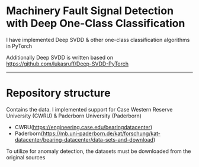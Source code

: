 # **Machinery Fault Signal Detection with Deep One-Class Classification**

I have implemented Deep SVDD & other one-class classification algorithms in PyTorch

Additionally Deep SVDD is written based on https://github.com/lukasruff/Deep-SVDD-PyTorch

----------------

# **Repository structure**

Contains the data. I implemented support for Case Western Reserve University (CWRU) & Paderborn University (Paderborn)

- CWRU(https://engineering.case.edu/bearingdatacenter)
- Paderborn(https://mb.uni-paderborn.de/kat/forschung/kat-datacenter/bearing-datacenter/data-sets-and-download)

To utilize for anomaly detection, the datasets must be downloaded from the original sources
